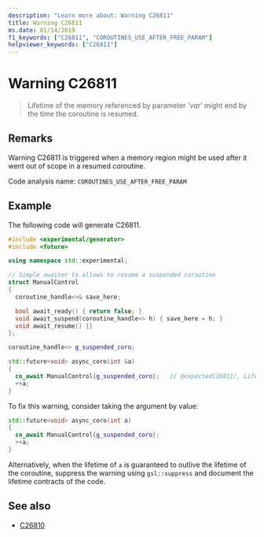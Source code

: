 ```yaml
---
description: "Learn more about: Warning C26811"
title: Warning C26811
ms.date: 01/14/2019
f1_keywords: ["C26811", "COROUTINES_USE_AFTER_FREE_PARAM"]
helpviewer_keywords: ["C26811"]
---
```

# Warning C26811

> Lifetime of the memory referenced by parameter '*var*' might end by the time the coroutine is resumed.

## Remarks

Warning C26811 is triggered when a memory region might be used after it went out of scope in a resumed coroutine.

Code analysis name: `COROUTINES_USE_AFTER_FREE_PARAM`

## Example

The following code will generate C26811.

```cpp
#include <experimental/generator>
#include <future>

using namespace std::experimental;

// Simple awaiter to allows to resume a suspended coroutine
struct ManualControl
{
  coroutine_handle<>& save_here;

  bool await_ready() { return false; }
  void await_suspend(coroutine_handle<> h) { save_here = h; }
  void await_resume() {}
};

coroutine_handle<> g_suspended_coro;

std::future<void> async_coro(int &a)
{
  co_await ManualControl{g_suspended_coro};   // @expected(26811), Lifetime of 'a' might end by the time this coroutine is resumed.
  ++a;
}
```

To fix this warning, consider taking the argument by value:

```cpp
std::future<void> async_coro(int a)
{
  co_await ManualControl{g_suspended_coro};
  ++a;
}
```

Alternatively, when the lifetime of `a` is guaranteed to outlive the lifetime of the coroutine, suppress the warning using `gsl::suppress` and document the lifetime contracts of the code.

## See also

- [C26810](../code-quality/c26810.md)
